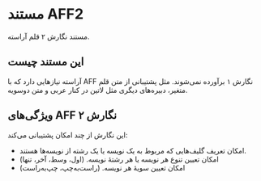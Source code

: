 # مستند AFF2
مستند نگارش ۲ قلم آراسته.

## این مستند چیست
آراسته نیازهایی دارد که با AFF نگارش ۱ برآورده نمی‌شوند. مثل پشتیبانی از متن قلم متغیر، دبیره‌های دیگری مثل لاتین در کنار عربی و متن دوسویه.


## ویژگی‌های AFF نگارش ۲
این نگارش از چند امکان پشتیبانی می‌کند:
- امکان تعریف گلیف‌هایی که مربوط به یک نویسه یا یک رشته از نویسه‌ها هستند.
- امکان تعیین تنوع هر نویسه یا هر رشتهٔ نویسه. (اول، وسط، آخر، تنها)
- امکان تعیین سویهٔ هر نویسه. (راست‌به‌چپ، چپ‌به‌راست)
